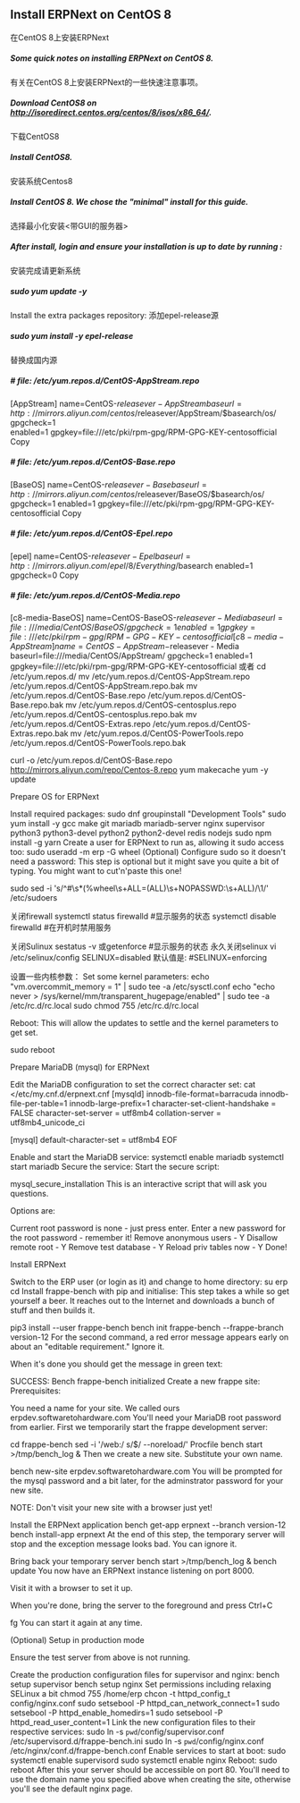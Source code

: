 ## Install ERPNext on CentOS 8
在CentOS 8上安装ERPNext
##### Some quick notes on installing ERPNext on CentOS 8.
有关在CentOS 8上安装ERPNext的一些快速注意事项。

##### Download  CentOS8 on http://isoredirect.centos.org/centos/8/isos/x86_64/.
下载CentOS8
##### Install CentOS8.
安装系统Centos8
##### Install CentOS 8. We chose the "minimal" install for this guide.
选择最小化安装<带GUI的服务器>
##### After install, login and ensure your installation is up to date by running :
安装完成请更新系统
#####   sudo yum update -y
Install the extra packages repository:
添加epel-release源
#####   sudo yum install -y epel-release
替换成国内源
#####   # file: /etc/yum.repos.d/CentOS-AppStream.repo
[AppStream] 
name=CentOS-$releasever - AppStream 
baseurl=http://mirrors.aliyun.com/centos/$releasever/AppStream/$basearch/os/  
gpgcheck=1  
enabled=1 
gpgkey=file:///etc/pki/rpm-gpg/RPM-GPG-KEY-centosofficial 
Copy  
##### # file: /etc/yum.repos.d/CentOS-Base.repo
[BaseOS]
name=CentOS-$releasever - Base
baseurl=http://mirrors.aliyun.com/centos/$releasever/BaseOS/$basearch/os/
gpgcheck=1
enabled=1
gpgkey=file:///etc/pki/rpm-gpg/RPM-GPG-KEY-centosofficial
Copy
##### # file: /etc/yum.repos.d/CentOS-Epel.repo
[epel]
name=CentOS-$releasever - Epel
baseurl=http://mirrors.aliyun.com/epel/8/Everything/$basearch
enabled=1
gpgcheck=0
Copy
##### # file: /etc/yum.repos.d/CentOS-Media.repo
[c8-media-BaseOS]
name=CentOS-BaseOS-$releasever - Media
baseurl=file:///media/CentOS/BaseOS/
gpgcheck=1
enabled=1
gpgkey=file:///etc/pki/rpm-gpg/RPM-GPG-KEY-centosofficial
[c8-media-AppStream]
name=CentOS-AppStream-$releasever - Media
baseurl=file:///media/CentOS/AppStream/
gpgcheck=1
enabled=1
gpgkey=file:///etc/pki/rpm-gpg/RPM-GPG-KEY-centosofficial
或者
cd /etc/yum.repos.d/
mv /etc/yum.repos.d/CentOS-AppStream.repo /etc/yum.repos.d/CentOS-AppStream.repo.bak
mv /etc/yum.repos.d/CentOS-Base.repo /etc/yum.repos.d/CentOS-Base.repo.bak
mv /etc/yum.repos.d/CentOS-centosplus.repo /etc/yum.repos.d/CentOS-centosplus.repo.bak
mv /etc/yum.repos.d/CentOS-Extras.repo /etc/yum.repos.d/CentOS-Extras.repo.bak
mv /etc/yum.repos.d/CentOS-PowerTools.repo /etc/yum.repos.d/CentOS-PowerTools.repo.bak

curl -o /etc/yum.repos.d/CentOS-Base.repo http://mirrors.aliyun.com/repo/Centos-8.repo
yum makecache
yum -y update


Prepare OS for ERPNext

Install required packages:
  sudo dnf groupinstall "Development Tools"
  sudo yum install -y gcc make git mariadb mariadb-server nginx supervisor python3 python3-devel python2 python2-devel redis nodejs
  sudo npm install -g yarn
Create a user for ERPNext to run as, allowing it sudo access too:
  sudo useradd -m erp -G wheel
(Optional) Configure sudo so it doesn't need a password:
This step is optional but it might save you quite a bit of typing. You might want to cut'n'paste this one!

  sudo sed -i 's/^#\s*\(%wheel\s\+ALL=(ALL)\s\+NOPASSWD:\s\+ALL\)/\1/' /etc/sudoers
  
关闭firewall
  systemctl status firewalld #显示服务的状态
  systemctl disable firewalld #在开机时禁用服务
  
关闭Sulinux
  sestatus -v 或getenforce  #显示服务的状态
  永久关闭selinux
  vi /etc/selinux/config 
  SELINUX=disabled  默认值是: #SELINUX=enforcing
  
设置一些内核参数：
Set some kernel parameters:
  echo "vm.overcommit_memory = 1" | sudo tee -a /etc/sysctl.conf
  echo "echo never > /sys/kernel/mm/transparent_hugepage/enabled" | sudo tee -a /etc/rc.d/rc.local
  sudo chmod 755 /etc/rc.d/rc.local 
  
Reboot:
This will allow the updates to settle and the kernel parameters to get set.

  sudo reboot
  
Prepare MariaDB (mysql) for ERPNext

Edit the MariaDB configuration to set the correct character set:
  cat <<EOF >/etc/my.cnf.d/erpnext.cnf
[mysqld]
innodb-file-format=barracuda
innodb-file-per-table=1
innodb-large-prefix=1
character-set-client-handshake = FALSE
character-set-server = utf8mb4
collation-server = utf8mb4_unicode_ci

[mysql]
default-character-set = utf8mb4
EOF

Enable and start the MariaDB service:
  systemctl enable mariadb
  systemctl start mariadb
Secure the service:
Start the secure script:

  mysql_secure_installation
This is an interactive script that will ask you questions.

Options are:

Current root password is none - just press enter.
Enter a new password for the root password - remember it!
Remove anonymous users - Y
Disallow remote root - Y
Remove test database - Y
Reload priv tables now - Y
Done!

Install ERPNext

Switch to the ERP user (or login as it) and change to home directory:
  su erp
  cd
Install frappe-bench with pip and initialise:
This step takes a while so get yourself a beer. It reaches out to the Internet and downloads a bunch of stuff and then builds it.

  pip3 install --user frappe-bench
  bench init frappe-bench --frappe-branch version-12
For the second command, a red error message appears early on about an "editable requirement." Ignore it.

When it's done you should get the message in green text:

  SUCCESS: Bench frappe-bench initialized
Create a new frappe site:
Prerequisites:

You need a name for your site. We called ours erpdev.softwaretohardware.com
You'll need your MariaDB root password from earlier.
First we temporarily start the frappe development server:

  cd frappe-bench
  sed -i '/web:/ s/$/ --noreload/' Procfile
  bench start >/tmp/bench_log &
Then we create a new site. Substitute your own name.

  bench new-site erpdev.softwaretohardware.com
You will be prompted for the mysql password and a bit later, for the adminstrator password for your new site.

NOTE: Don't visit your new site with a browser just yet!

Install the ERPNext application
  bench get-app erpnext --branch version-12
  bench install-app erpnext
At the end of this step, the temporary server will stop and the exception message looks bad. You can ignore it.

Bring back your temporary server
  bench start >/tmp/bench_log &
  bench update
You now have an ERPNext instance listening on port 8000.

Visit it with a browser to set it up.

When you're done, bring the server to the foreground and press Ctrl+C

  fg
You can start it again at any time.

(Optional) Setup in production mode

Ensure the test server from above is not running.

Create the production configuration files for supervisor and nginx:
  bench setup supervisor
  bench setup nginx
Set permissions including relaxing SELinux a bit
  chmod 755 /home/erp
  chcon -t httpd_config_t config/nginx.conf
  sudo setsebool -P httpd_can_network_connect=1
  sudo setsebool -P httpd_enable_homedirs=1
  sudo setsebool -P httpd_read_user_content=1
Link the new configuration files to their respective services:
  sudo ln -s `pwd`/config/supervisor.conf /etc/supervisord.d/frappe-bench.ini
  sudo ln -s `pwd`/config/nginx.conf /etc/nginx/conf.d/frappe-bench.conf
Enable services to start at boot:
  sudo systemctl enable supervisord
  sudo systemctl enable nginx
Reboot:
  sudo reboot
After this your server should be accessible on port 80. You'll need to use the domain name you specified above when creating the site, otherwise you'll see the default nginx page.
